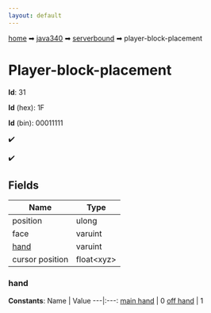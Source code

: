 ```yaml
---
layout: default
---
```


[home](/) ➡ [java340](/protocol/java340) ➡ [serverbound](/protocol/java340/serverbound) ➡ player-block-placement

# Player-block-placement

**Id**: 31

**Id** (hex): 1F

**Id** (bin): 00011111

✔️

✔️

## Fields

Name | Type
---|---
position | ulong
face | varuint
[hand](#hand) | varuint
cursor position | float&lt;xyz&gt;

### hand

**Constants**:
Name | Value
---|:---:
[main hand](hand_main-hand) | 0
[off hand](hand_off-hand) | 1

